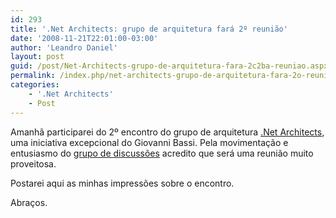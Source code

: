 ```yaml
---
id: 293
title: '.Net Architects: grupo de arquitetura fará 2º reunião'
date: '2008-11-21T22:01:00-03:00'
author: 'Leandro Daniel'
layout: post
guid: /post/Net-Architects-grupo-de-arquitetura-fara-2c2ba-reuniao.aspx
permalink: /index.php/net-architects-grupo-de-arquitetura-fara-2o-reuniao/
categories:
    - '.Net Architects'
    - Post
---
```


Amanhã participarei do 2º encontro do grupo de arquitetura [.Net Architects](http://www.dotnetarchitects.net/), uma iniciativa excepcional do Giovanni Bassi. Pela movimentação e entusiasmo do [grupo de discussões](http://groups.google.com/group/dotnetarchitects?hl=pt-br) acredito que será uma reunião muito proveitosa.

Postarei aqui as minhas impressões sobre o encontro.

Abraços.